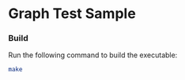 # Graph Test Sample

### Build

Run the following command to build the executable:

```bash
make
```